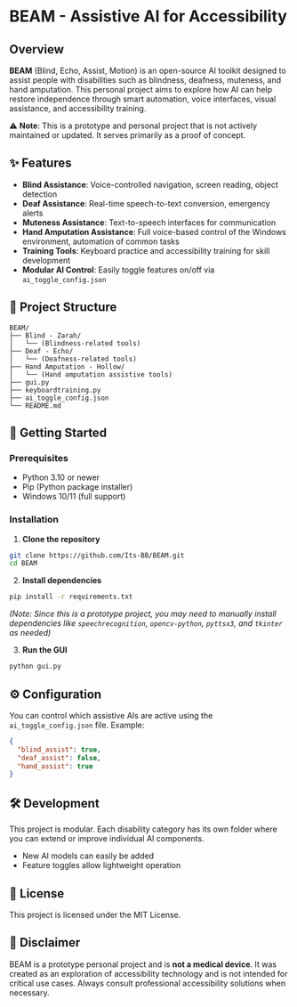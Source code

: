 # BEAM - Assistive AI for Accessibility

## Overview
**BEAM** (Blind, Echo, Assist, Motion) is an open-source AI toolkit designed to assist people with disabilities such as blindness, deafness, muteness, and hand amputation. This personal project aims to explore how AI can help restore independence through smart automation, voice interfaces, visual assistance, and accessibility training.

⚠️ **Note**: This is a prototype and personal project that is not actively maintained or updated. It serves primarily as a proof of concept.

## ✨ Features
* **Blind Assistance**: Voice-controlled navigation, screen reading, object detection
* **Deaf Assistance**: Real-time speech-to-text conversion, emergency alerts
* **Muteness Assistance**: Text-to-speech interfaces for communication
* **Hand Amputation Assistance**: Full voice-based control of the Windows environment, automation of common tasks
* **Training Tools**: Keyboard practice and accessibility training for skill development
* **Modular AI Control**: Easily toggle features on/off via `ai_toggle_config.json`

## 📂 Project Structure
```
BEAM/
├── Blind - Zarah/
│   └── (Blindness-related tools)
├── Deaf - Echo/
│   └── (Deafness-related tools)
├── Hand Amputation - Hollow/
│   └── (Hand amputation assistive tools)
├── gui.py
├── keyboardtraining.py
├── ai_toggle_config.json
└── README.md
```

## 🚀 Getting Started

### Prerequisites
* Python 3.10 or newer
* Pip (Python package installer)
* Windows 10/11 (full support)

### Installation
1. **Clone the repository**
```bash
git clone https://github.com/Its-BB/BEAM.git
cd BEAM
```

2. **Install dependencies**
```bash
pip install -r requirements.txt
```
*(Note: Since this is a prototype project, you may need to manually install dependencies like `speechrecognition`, `opencv-python`, `pyttsx3`, and `tkinter` as needed)*

3. **Run the GUI**
```bash
python gui.py
```

## ⚙️ Configuration
You can control which assistive AIs are active using the `ai_toggle_config.json` file. Example:
```json
{
  "blind_assist": true,
  "deaf_assist": false,
  "hand_assist": true
}
```

## 🛠️ Development
This project is modular. Each disability category has its own folder where you can extend or improve individual AI components.
* New AI models can easily be added
* Feature toggles allow lightweight operation

## 📜 License
This project is licensed under the MIT License.


## 🚨 Disclaimer
BEAM is a prototype personal project and is **not a medical device**. It was created as an exploration of accessibility technology and is not intended for critical use cases. Always consult professional accessibility solutions when necessary.